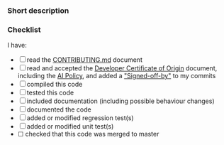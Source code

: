 ### Short description
<!-- Write a small description of what this Pull Request fixes or provides, including the issue #s -->

### Checklist
<!-- please indicate if any of these things are done/included with this Pull Request. Not all boxes need to be checked for the Pull Request to be accepted -->
I have:
- [ ] read the [CONTRIBUTING.md](https://github.com/PowerDNS/pdns/blob/master/CONTRIBUTING.md) document
- [ ] read and accepted the [Developer Certificate of Origin](https://github.com/PowerDNS/pdns/blob/master/DCO) document, including the [AI Policy](https://github.com/PowerDNS/pdns/blob/master/AI_POLICY.md), and added a ["Signed-off-by"](https://github.com/PowerDNS/pdns/blob/master/CONTRIBUTING.md#developer-certificate-of-origin) to my commits
- [ ] compiled this code
- [ ] tested this code
- [ ] included documentation (including possible behaviour changes)
- [ ] documented the code
- [ ] added or modified regression test(s)
- [ ] added or modified unit test(s)
- [ ] <!-- remove this line if your PR is against master --> checked that this code was merged to master
